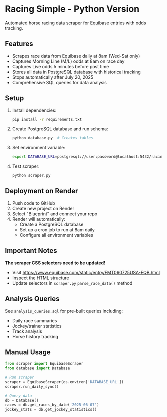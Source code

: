 # Racing Simple - Python Version

Automated horse racing data scraper for Equibase entries with odds tracking.

## Features

- Scrapes race data from Equibase daily at 8am (Wed-Sat only)
- Captures Morning Line (M/L) odds at 8am on race day
- Captures Live odds 5 minutes before post time
- Stores all data in PostgreSQL database with historical tracking
- Stops automatically after July 20, 2025
- Comprehensive SQL queries for data analysis

## Setup

1. Install dependencies:
   ```bash
   pip install -r requirements.txt
   ```

2. Create PostgreSQL database and run schema:
   ```bash
   python database.py  # Creates tables
   ```

3. Set environment variable:
   ```bash
   export DATABASE_URL=postgresql://user:password@localhost:5432/racingsimple
   ```

4. Test scraper:
   ```bash
   python scraper.py
   ```

## Deployment on Render

1. Push code to GitHub
2. Create new project on Render
3. Select "Blueprint" and connect your repo
4. Render will automatically:
   - Create a PostgreSQL database
   - Set up a cron job to run at 8am daily
   - Configure all environment variables

## Important Notes

**The scraper CSS selectors need to be updated!** 
- Visit https://www.equibase.com/static/entry/FMT060725USA-EQB.html
- Inspect the HTML structure
- Update selectors in `scraper.py` `parse_race_data()` method

## Analysis Queries

See `analysis_queries.sql` for pre-built queries including:
- Daily race summaries
- Jockey/trainer statistics
- Track analysis
- Horse history tracking

## Manual Usage

```python
from scraper import EquibaseScraper
from database import Database

# Run scraper
scraper = EquibaseScraper(os.environ['DATABASE_URL'])
scraper.run_daily_sync()

# Query data
db = Database()
races = db.get_races_by_date('2025-06-07')
jockey_stats = db.get_jockey_statistics()
```